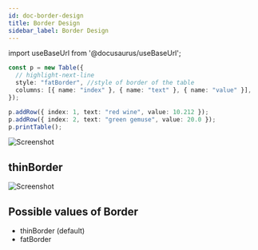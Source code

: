 ```yaml
---
id: doc-border-design
title: Border Design
sidebar_label: Border Design
---
```


import useBaseUrl from '@docusaurus/useBaseUrl';

```typescript
const p = new Table({
  // highlight-next-line
  style: "fatBorder", //style of border of the table
  columns: [{ name: "index" }, { name: "text" }, { name: "value" }],
});

p.addRow({ index: 1, text: "red wine", value: 10.212 });
p.addRow({ index: 2, text: "green gemuse", value: 20.0 });
p.printTable();
```

![Screenshot](https://cdn.jsdelivr.net/gh/ayonious/console-table-printer@master/static-resources/screenshot-fat-border.png)

## thinBorder

![Screenshot](https://cdn.jsdelivr.net/gh/ayonious/console-table-printer@master/static-resources/screenshot-thin-border.png)

## Possible values of Border

- thinBorder (default)
- fatBorder
